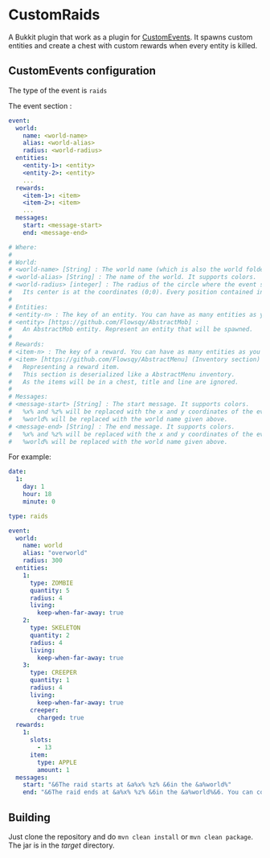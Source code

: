 # CustomRaids

A Bukkit plugin that work as a plugin for [CustomEvents](https://github.com/Flowsqy/CustomEvents). It spawns custom
entities and create a chest with custom rewards when every entity is killed.

## CustomEvents configuration

The type of the event is `raids`

The event section :

```yaml
event:
  world:
    name: <world-name>
    alias: <world-alias>
    radius: <world-radius>
  entities:
    <entity-1>: <entity>
    <entity-2>: <entity>
    ...
  rewards:
    <item-1>: <item>
    <item-2>: <item>
    ...
  messages:
    start: <message-start>
    end: <message-end>

# Where:
#
# World:
# <world-name> [String] : The world name (which is also the world folder name) where the event should take place
# <world-alias> [String] : The name of the world. It supports colors.
# <world-radius> [integer] : The radius of the circle where the event should take place.
#   Its center is at the coordinates (0;0). Every position contained in this circle is valid and chosen randomly.
#
# Entities:
# <entity-n> : The key of an entity. You can have as many entities as you want. The key just need to be unique.
# <entity> [https://github.com/Flowsqy/AbstractMob] :
#   An AbstractMob entity. Represent an entity that will be spawned.
#
# Rewards:
# <item-n> : The key of a reward. You can have as many entities as you want. The key just need to be unique.
# <item> [https://github.com/Flowsqy/AbstractMenu] (Inventory section) :
#   Representing a reward item. 
#   This section is deserialized like a AbstractMenu inventory.
#   As the items will be in a chest, title and line are ignored.
#
# Messages:
# <message-start> [String] : The start message. It supports colors.
#   %x% and %z% will be replaced with the x and y coordinates of the event.
#   %world% will be replaced with the world name given above.
# <message-end> [String] : The end message. It supports colors.
#   %x% and %z% will be replaced with the x and y coordinates of the event.
#   %world% will be replaced with the world name given above.
```

For example:

```yaml
date:
  1:
    day: 1
    hour: 18
    minute: 0

type: raids

event:
  world:
    name: world
    alias: "overworld"
    radius: 300
  entities:
    1:
      type: ZOMBIE
      quantity: 5
      radius: 4
      living:
        keep-when-far-away: true
    2:
      type: SKELETON
      quantity: 2
      radius: 4
      living:
        keep-when-far-away: true
    3:
      type: CREEPER
      quantity: 1
      radius: 4
      living:
        keep-when-far-away: true
      creeper:
        charged: true
  rewards:
    1:
      slots:
        - 13
      item:
        type: APPLE
        amount: 1
  messages:
    start: "&6The raid starts at &a%x% %z% &6in the &a%world%"
    end: "&6The raid ends at &a%x% %z% &6in the &a%world%&6. You can collect your rewards"
```

## Building

Just clone the repository and do `mvn clean install` or `mvn clean package`. The jar is in the _target_ directory.